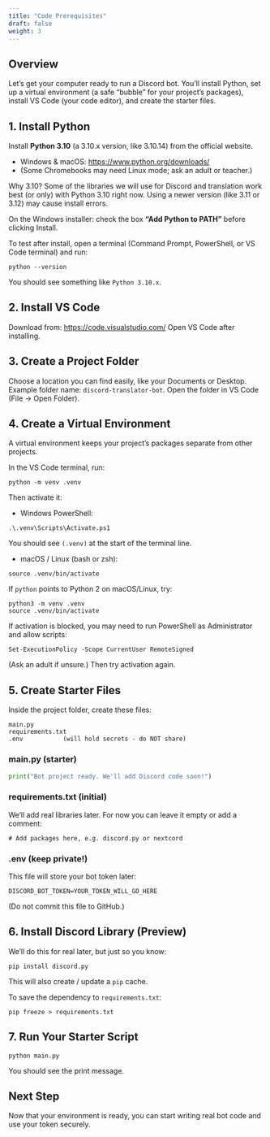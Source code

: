 ```yaml
---
title: "Code Prerequisites"
draft: false
weight: 3
---
```


## Overview

Let’s get your computer ready to run a Discord bot. You’ll install Python, set up a virtual environment (a safe “bubble” for your project’s packages), install VS Code (your code editor), and create the starter files.

## 1. Install Python
Install **Python 3.10** (a 3.10.x version, like 3.10.14) from the official website.
- Windows & macOS: https://www.python.org/downloads/
- (Some Chromebooks may need Linux mode; ask an adult or teacher.)

Why 3.10? Some of the libraries we will use for Discord and translation work best (or only) with Python 3.10 right now. Using a newer version (like 3.11 or 3.12) may cause install errors.

On the Windows installer: check the box **“Add Python to PATH”** before clicking Install.

To test after install, open a terminal (Command Prompt, PowerShell, or VS Code terminal) and run:
```
python --version
```
You should see something like `Python 3.10.x`.

## 2. Install VS Code
Download from: https://code.visualstudio.com/
Open VS Code after installing.

## 3. Create a Project Folder
Choose a location you can find easily, like your Documents or Desktop.
Example folder name: `discord-translator-bot`.
Open the folder in VS Code (File → Open Folder).

## 4. Create a Virtual Environment
A virtual environment keeps your project’s packages separate from other projects.

In the VS Code terminal, run:
```
python -m venv .venv
```
Then activate it:
- Windows PowerShell:
```
.\.venv\Scripts\Activate.ps1
```
You should see `(.venv)` at the start of the terminal line.

- macOS / Linux (bash or zsh):
```
source .venv/bin/activate
```

If `python` points to Python 2 on macOS/Linux, try:
```
python3 -m venv .venv
source .venv/bin/activate
```

If activation is blocked, you may need to run PowerShell as Administrator and allow scripts:
```
Set-ExecutionPolicy -Scope CurrentUser RemoteSigned
```
(Ask an adult if unsure.) Then try activation again.

## 5. Create Starter Files
Inside the project folder, create these files:
```
main.py
requirements.txt
.env           (will hold secrets - do NOT share)
```

### main.py (starter)
```python
print("Bot project ready. We'll add Discord code soon!")
```

### requirements.txt (initial)
We’ll add real libraries later. For now you can leave it empty or add a comment:
```
# Add packages here, e.g. discord.py or nextcord
```

### .env (keep private!)
This file will store your bot token later:
```
DISCORD_BOT_TOKEN=YOUR_TOKEN_WILL_GO_HERE
```
(Do not commit this file to GitHub.)

## 6. Install Discord Library (Preview)
We’ll do this for real later, but just so you know:
```
pip install discord.py
```
This will also create / update a `pip` cache.

To save the dependency to `requirements.txt`:
```
pip freeze > requirements.txt
```

## 7. Run Your Starter Script
```
python main.py
```
You should see the print message.

## Next Step
Now that your environment is ready, you can start writing real bot code and use your token securely.
